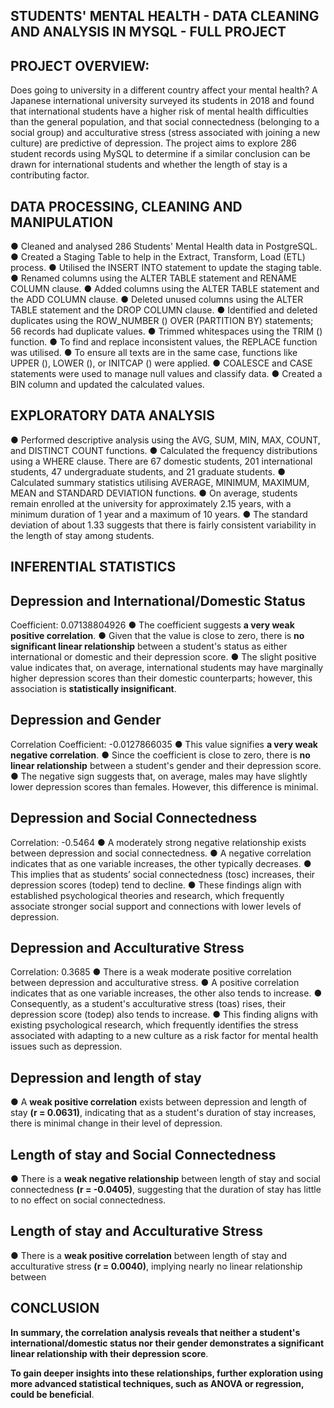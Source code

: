## STUDENTS' MENTAL HEALTH - DATA CLEANING AND ANALYSIS IN MYSQL - FULL PROJECT

## PROJECT OVERVIEW:

Does going to university in a different country affect your mental health? A Japanese international university surveyed its students in 2018 and found that international students have a higher risk of mental health difficulties than the general population, and that social connectedness (belonging to a social group) and acculturative stress (stress associated with joining a new culture) are predictive of depression. The project aims to explore 286 student records using MySQL to determine if a similar conclusion can be drawn for international students and whether the length of stay is a contributing factor.


## DATA PROCESSING, CLEANING AND MANIPULATION

●	Cleaned and analysed 286 Students' Mental Health data in PostgreSQL.
●	Created a Staging Table to help in the Extract, Transform, Load (ETL) process.
●	Utilised the INSERT INTO statement to update the staging table.
●	Renamed columns using the ALTER TABLE statement and RENAME COLUMN clause.
●	Added columns using the ALTER TABLE statement and the ADD COLUMN clause.
●	Deleted unused columns using the ALTER TABLE statement and the DROP COLUMN clause.
●	Identified and deleted duplicates using the ROW_NUMBER () OVER (PARTITION BY) statements; 56 records had duplicate values.
●	Trimmed whitespaces using the TRIM () function.
●	To find and replace inconsistent values, the REPLACE function was utilised.
●	To ensure all texts are in the same case, functions like UPPER (), LOWER (), or INITCAP () were applied.
●	COALESCE and CASE statements were used to manage null values and classify data.
●	Created a BIN column and updated the calculated values.


## EXPLORATORY DATA ANALYSIS

● Performed descriptive analysis using the AVG, SUM, MIN, MAX, COUNT, and DISTINCT COUNT functions.
● Calculated the frequency distributions using a WHERE clause. There are 67 domestic students, 201 international students, 47 undergraduate students, and 21 graduate students.
● Calculated summary statistics utilising AVERAGE, MINIMUM, MAXIMUM, MEAN and STANDARD DEVIATION functions. 
● On average, students remain enrolled at the university for approximately 2.15 years, with a minimum duration of 1 year and a maximum of 10 years. 
● The standard deviation of about 1.33 suggests that there is fairly consistent variability in the length of stay among students.


## INFERENTIAL STATISTICS

## Depression and International/Domestic Status
Coefficient: 0.07138804926
● The coefficient suggests **a very weak positive correlation**.
● Given that the value is close to zero, there is **no significant linear relationship** between a student's status as either international or domestic and their depression score.
● The slight positive value indicates that, on average, international students may have marginally higher depression scores than their domestic counterparts; however, this association is **statistically insignificant**.

## Depression and Gender
Correlation Coefficient: -0.0127866035
● This value signifies **a very weak negative correlation**.
● Since the coefficient is close to zero, there is **no linear relationship** between a student's gender and their depression score.
● The negative sign suggests that, on average, males may have slightly lower depression scores than females. However, this difference is minimal.
  
## Depression and Social Connectedness
Correlation: -0.5464
● A moderately strong negative relationship exists between depression and social connectedness.
● A negative correlation indicates that as one variable increases, the other typically decreases.
● This implies that as students’ social connectedness (tosc) increases, their depression scores (todep) tend to decline.
● These findings align with established psychological theories and research, which frequently associate stronger social support and connections with lower levels of depression.

## Depression and Acculturative Stress
Correlation: 0.3685
● There is a weak moderate positive correlation between depression and acculturative stress.
● A positive correlation indicates that as one variable increases, the other also tends to increase.
● Consequently, as a student's acculturative stress (toas) rises, their depression score (todep) also tends to increase.
● This finding aligns with existing psychological research, which frequently identifies the stress associated with adapting to a new culture as a risk factor for mental health issues such as depression.

## Depression and length of stay
● A **weak positive correlation** exists between depression and length of stay **(r = 0.0631)**, indicating that as a student's duration of stay increases, there is minimal change in their level of depression. 

## Length of stay and Social Connectedness
● There is a  **weak negative relationship** between length of stay and social connectedness **(r = -0.0405)**, suggesting that the duration of stay has little to no effect on social connectedness.


## Length of stay and Acculturative Stress
● There is a **weak positive correlation** between length of stay and acculturative stress **(r = 0.0040)**, implying nearly no linear relationship between 


## CONCLUSION

**In summary, the correlation analysis reveals that neither a student's international/domestic status nor their gender demonstrates a significant linear relationship with their depression score**.

**To gain deeper insights into these relationships, further exploration using more advanced statistical techniques, such as ANOVA or regression, could be beneficial**.
